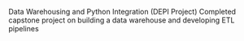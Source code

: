 Data Warehousing and Python Integration (DEPI Project)
Completed capstone project on building a data warehouse and developing ETL pipelines
